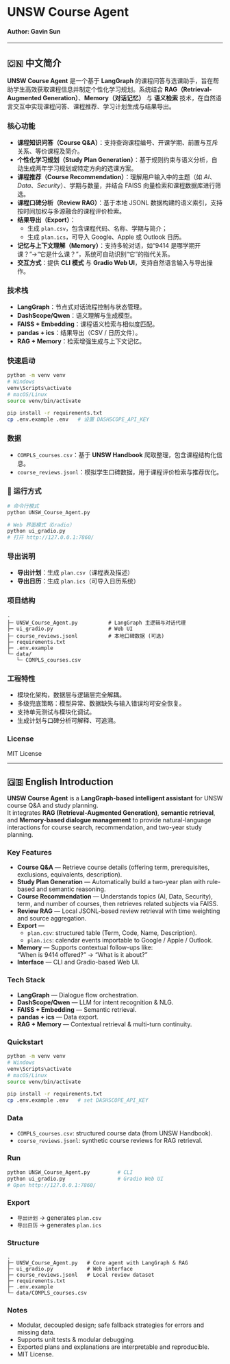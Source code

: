 # UNSW Course Agent  
#### Author: Gavin Sun  

---

## 🇨🇳 中文简介  

**UNSW Course Agent** 是一个基于 **LangGraph** 的课程问答与选课助手，旨在帮助学生高效获取课程信息并制定个性化学习规划。系统结合 **RAG（Retrieval-Augmented Generation）**、**Memory（对话记忆）** 与 **语义检索** 技术，在自然语言交互中实现课程问答、课程推荐、学习计划生成与结果导出。  

### 核心功能  
- **课程知识问答（Course Q&A）**：支持查询课程编号、开课学期、前置与互斥关系、等价课程及简介。  
- **个性化学习规划（Study Plan Generation）**：基于规则约束与语义分析，自动生成两年学习规划或特定方向的选课方案。  
- **课程推荐（Course Recommendation）**：理解用户输入中的主题（如 *AI*、*Data*、*Security*）、学期与数量，并结合 FAISS 向量检索和课程数据库进行筛选。  
- **课程口碑分析（Review RAG）**：基于本地 JSONL 数据构建的语义索引，支持按时间加权与多源融合的课程评价检索。  
- **结果导出（Export）**：  
  - 生成 `plan.csv`，包含课程代码、名称、学期与简介；  
  - 生成 `plan.ics`，可导入 Google、Apple 或 Outlook 日历。  
- **记忆与上下文理解（Memory）**：支持多轮对话，如“9414 是哪学期开课？”→“它是什么课？”，系统可自动识别“它”的指代关系。  
- **交互方式**：提供 **CLI 模式** 与 **Gradio Web UI**，支持自然语言输入与导出操作。  

### 技术栈  
- **LangGraph**：节点式对话流程控制与状态管理。  
- **DashScope/Qwen**：语义理解与生成模型。  
- **FAISS + Embedding**：课程语义检索与相似度匹配。  
- **pandas + ics**：结果导出（CSV / 日历文件）。  
- **RAG + Memory**：检索增强生成与上下文记忆。  

### 快速启动  
```bash
python -m venv venv
# Windows
venv\Scripts\activate
# macOS/Linux
source venv/bin/activate

pip install -r requirements.txt
cp .env.example .env   # 设置 DASHSCOPE_API_KEY
```

### 数据  
- `COMPLS_courses.csv`：基于 **UNSW Handbook** 爬取整理，包含课程结构化信息。  
- `course_reviews.jsonl`：模拟学生口碑数据，用于课程评价检索与推荐优化。  

### 🚀 运行方式  
```bash
# 命令行模式
python UNSW_Course_Agent.py

# Web 界面模式（Gradio）
python ui_gradio.py
# 打开 http://127.0.0.1:7860/
```

### 导出说明  
- **导出计划**：生成 `plan.csv`（课程表及描述）  
- **导出日历**：生成 `plan.ics`（可导入日历系统）  

### 项目结构  
```
.
├─ UNSW_Course_Agent.py          # LangGraph 主逻辑与对话代理
├─ ui_gradio.py                  # Web UI
├─ course_reviews.jsonl          # 本地口碑数据 (可选)
├─ requirements.txt
├─ .env.example
└─ data/
   └─ COMPLS_courses.csv
```

### 工程特性  
- 模块化架构，数据层与逻辑层完全解耦。  
- 多级兜底策略：模型异常、数据缺失与输入错误均可安全恢复。  
- 支持单元测试与模块化调试。  
- 生成计划与口碑分析可解释、可追溯。  

### License  
MIT License  

---

## 🇬🇧 English Introduction  

**UNSW Course Agent** is a **LangGraph-based intelligent assistant** for UNSW course Q&A and study planning.  
It integrates **RAG (Retrieval-Augmented Generation)**, **semantic retrieval**, and **Memory-based dialogue management** to provide natural-language interactions for course search, recommendation, and two-year study planning.  

### Key Features  
- **Course Q&A** — Retrieve course details (offering term, prerequisites, exclusions, equivalents, description).  
- **Study Plan Generation** — Automatically build a two-year plan with rule-based and semantic reasoning.  
- **Course Recommendation** — Understands topics (AI, Data, Security), term, and number of courses, then retrieves related subjects via FAISS.  
- **Review RAG** — Local JSONL-based review retrieval with time weighting and source aggregation.  
- **Export** —  
  - `plan.csv`: structured table (Term, Code, Name, Description).  
  - `plan.ics`: calendar events importable to Google / Apple / Outlook.  
- **Memory** — Supports contextual follow-ups like:  
  “When is 9414 offered?” → “What is it about?”  
- **Interface** — CLI and Gradio-based Web UI.  

### Tech Stack  
- **LangGraph** — Dialogue flow orchestration.  
- **DashScope/Qwen** — LLM for intent recognition & NLG.  
- **FAISS + Embedding** — Semantic retrieval.  
- **pandas + ics** — Data export.  
- **RAG + Memory** — Contextual retrieval & multi-turn continuity.  

### Quickstart  
```bash
python -m venv venv
# Windows
venv\Scripts\activate
# macOS/Linux
source venv/bin/activate

pip install -r requirements.txt
cp .env.example .env   # set DASHSCOPE_API_KEY
```

### Data  
- `COMPLS_courses.csv`: structured course data (from UNSW Handbook).  
- `course_reviews.jsonl`: synthetic course reviews for RAG retrieval.  

### Run  
```bash
python UNSW_Course_Agent.py         # CLI
python ui_gradio.py                 # Gradio Web UI
# Open http://127.0.0.1:7860/
```

### Export  
- `导出计划` → generates `plan.csv`  
- `导出日历` → generates `plan.ics`  

### Structure  
```
.
├─ UNSW_Course_Agent.py   # Core agent with LangGraph & RAG
├─ ui_gradio.py           # Web interface
├─ course_reviews.jsonl   # Local review dataset
├─ requirements.txt
├─ .env.example
└─ data/COMPLS_courses.csv
```

### Notes  
- Modular, decoupled design; safe fallback strategies for errors and missing data.  
- Supports unit tests & modular debugging.  
- Exported plans and explanations are interpretable and reproducible.  
- MIT License.  
